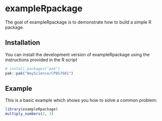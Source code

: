 
# exampleRpackage

<!-- badges: start -->
<!-- badges: end -->

The goal of exampleRpackage is to demonstrate how to build a simple R package. 

## Installation

You can install the development version of exampleRpackage using the instructions provided in the R script

``` r
# install.packages("pak")
pak::pak("WayScience/CPBS7601")
```

## Example

This is a basic example which shows you how to solve a common problem:

``` r
library(exampleRpackage)
multiply_numbers(2, 3)
```

